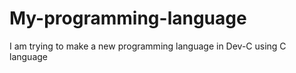 # My-programming-language
I am trying to make a new programming language in Dev-C   using C language
